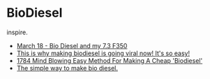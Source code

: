 # BioDiesel
inspire.
- [March 18 - Bio Diesel and my 7.3 F350](https://youtu.be/kPF2oEQ7tEg)
- [This is why making biodiesel is going viral now! It's so easy!](https://youtu.be/7XogsqoMZ7Y)
- [1784 Mind Blowing Easy Method For Making A Cheap 'Biodiesel'](https://youtu.be/ZZg6hirk9r0)
- [The simple way to make bio diesel.](https://youtu.be/0VxYuYiZZZA)
